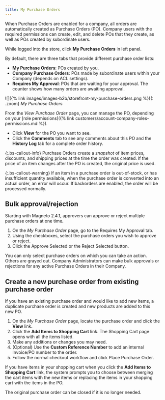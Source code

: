 ```yaml
---
title: My Purchase Orders
---
```


When Purchase Orders are enabled for a company, all orders are automatically created as Purchase Orders (PO). Company users with the required permissions can create, edit, and delete POs that they create, as well as POs created by subordinate users.

While logged into the store, click **My Purchase Orders** in left panel.

By default, there are three tabs that provide different purchase order lists:

* **My Purchase Orders**: POs created by you.
* **Company Purchase Orders**: POs made by subordinate users within your Company (depends on ACL settings).
* **Requires My Approval**: POs that are waiting for your approval. The counter shows how many orders are awaiting approval.

![]({% link images/images-b2b/storefront-my-purchase-orders.png %}){: .zoom}
_My Purchase Orders_

From the _View Purchase Order_ page, you can manage the PO, depending on your [role permissions]({% link customers/account-company-roles-permissions.md %}).

* Click **View** for the PO you want to see.
* Click the **Comments** tab to see any comments about this PO and the **History Log** tab for a complete order history.

{:.bs-callout-info}
Purchase Orders create a _snapshot_ of item prices, discounts, and shipping prices at the time the order was created. If the price of an item changes after the PO is created, the original price is used.

{:.bs-callout-warning}
If an item in a purchase order is out-of-stock, or has insufficient quantity available, when the purchase order is converted into an actual order, an error will occur. If backorders are enabled, the order will be processed normally.

## Bulk approval/rejection

Starting with Magneto 2.4.1, approvers can approve or reject multiple purchase orders at one time. 

1. On the _My Purchase Order_ page, go to the Requires My Approval tab.
1. Using the checkboxes, select the purchase orders you wish to approve or reject.
1. Click the <span class="btn">Approve Selected</span> or the <span class="btn">Reject Selected</span> button.

You can only select purchase orders on which you can take an action. Others are grayed out.
Company Administrators can make bulk approvals or rejections for any active Purchase Orders in their Company.

## Create a new purchase order from existing purchase order

If you have an existing purchase order and would like to add new items, a duplicate purchase order is created and new products are added to this new PO.

1. On the _My Purchase Order_ page, locate the purchase order and click the **View** link.
1. Click the **Add Items to Shopping Cart** link.
   The Shopping Cart page opens with all the items listed.
1. Make any additions or changes you may need.
1. (Optional) Use the **Custom Reference Number** to add an internal Invoice/PO number to the order.
1. Follow the normal checkout workflow and click <span class="btn">Place Purchase Order</span>.

If you have items in your shopping cart when you click the **Add Items to Shopping Cart** link, the system prompts you to choose between merging the cart items with the new items or replacing the items in your shopping cart with the items in the PO.

The original purchase order can be closed if it is no longer needed.
